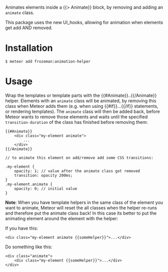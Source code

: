 Animates elements inside a {{> Animate}} block, by removing and adding an `animate` class.

This package uses the new UI_hooks, allowing for animation when elements get add AND removed.


Installation
============

    $ meteor add frozeman:animation-helper

Usage
=====


Wrap the templates or template parts with the {{#Animate}}..{{/Animate}} helper. Elements with an `animate` class will be animated, by removing this class when Meteor adds them (e.g. when using {{#if}}...{{/if}} statements, or rendering templates).
The `animate` class will then be added back, before Meteor wants to remove those elements and waits until the specified `transition-duration` of the class has finished before removing them:

	{{#Animate}}
		<div class="my-element animate">
			...
		</div>
	{{/Animate}}

	// to animate this element on add/remove add some CSS transitions:

	.my-element {
		opacity: 1; // value after the animate class got removed
		transition: opacity 200ms;
	}
	.my-element.animate {
		opacity: 0; // initial value
	}


**Note**: When you have template helpers in the same class of the element you want to animate, Meteor will reset the all classes when the helper re-runs and therefore put the animate class back!
In this case its better to put the animating element around the element with the helper:

If you have this:

    <div class="my-element animate {{someHelper}}">...</div>

Do something like this:

    <div class="animate">
    	<div class="my-element {{someHelper}}">...</div>
	</div>